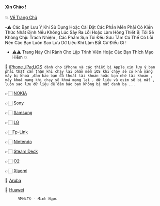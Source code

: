 #### Xin Chào !
💥 [Về Trang Chủ](https://github.com/vuminhngocpt/vuminhngocpt-gmail.com)

  -⚠️ Các Bạn Lưu Ý Khi Sử Dụng Hoặc Cài Đặt Các Phần Mên Phải Có Kiến Thức Nhất Định Nếu Không Lúc Sảy Ra Lỗi Hoặc Làm Hỏng Thiết Bị Tôi Sẽ Không Chịu Trách Nhiệm , Các Phầm Sụn Tôi Đều Sưu Tầm Có Thể Có Lỗi Nên Các Bạn Luôn Sao Lưu Dữ Liệu Khi Làm Bất Cứ Điều Gì !
 - ⚠️⚠ Trang Này Chỉ Rành Cho Lập Trình Viên Hoặc Các Bạn Thích Mạo Hiểm 💥

📲 [iPhone ,iPad,iOS](https://github.com/vuminhngocpt/iPhoneios)` dành cho iPhone và các thiết bị Apple xin lưu ý bạn phải thật cẩn thận khi chạy lại phần mềm iOS khi chạy sẽ có khả năng máy bị khoá ,đảm bảo bạn đã thoát tài khoản hoặc bạn nhớ tài khoản , máy khoá mạng khi chạy sẽ khoá mạng lại , dữ liệu và esim sẽ bị mất , luôn sao lưu dữ liệu để đảm bảo bạn không bị mất danh bạ ...`

👉🏻 [NOKIA](https://github.com/vuminhngocpt/Rom-Nokia/blob/main/README.md)

👉🏻 [Sony](https://github.com/vuminhngocpt/Sony/blob/main/README.md)

👉🏻 [Samsung](https://github.com/vuminhngocpt/romsamsung)

👉🏻 [LG](https://github.com/vuminhngocpt/RomLGn)


👉🏻[Tp-Link ](test)

👉🏻 [Nintendo ](https://github.com/vuminhngocpt/Rom-Nintendo-Switch) 
 
 👉🏻 [Steam Deck ](https://github.com/vuminhngocpt/Ho-tro-cho-stremdeck)

👉🏻 [O2](https://github.com/vuminhngocpt/O2)

👉🏻 [Xiaomi](https://github.com/vuminhngocpt/romxiaomi)

🛜 [ Aruba ](https://github.com/vuminhngocpt/arubaos)

🫥 [Huawei](https://github.com/vuminhngocpt/Huawei-Harmony-OS)


          VMNiT© - Minh Ngọc
